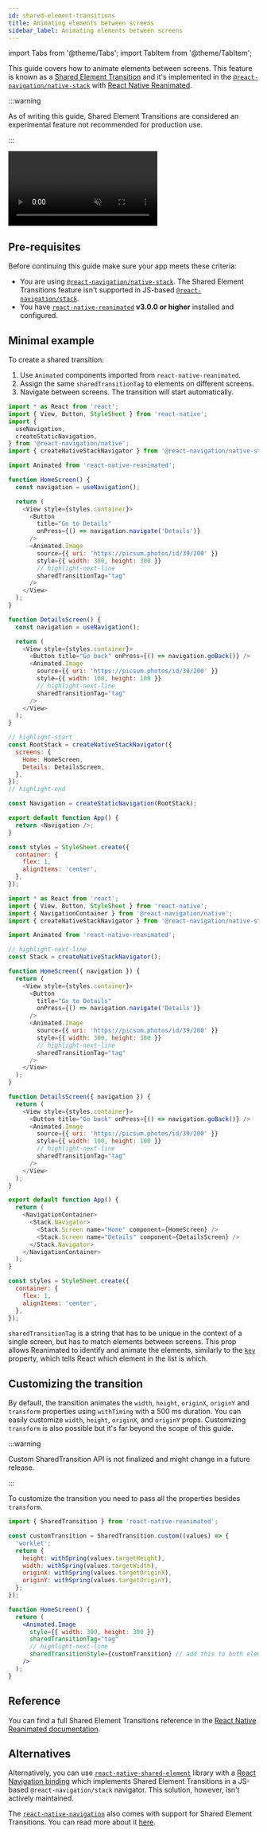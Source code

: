 ```yaml
---
id: shared-element-transitions
title: Animating elements between screens
sidebar_label: Animating elements between screens
---
```


import Tabs from '@theme/Tabs';
import TabItem from '@theme/TabItem';

This guide covers how to animate elements between screens. This feature is known as a [Shared Element Transition](https://docs.swmansion.com/react-native-reanimated/docs/api/sharedElementTransitions) and it's implemented in the [`@react-navigation/native-stack`](native-stack-navigator.md) with [React Native Reanimated](https://docs.swmansion.com/react-native-reanimated/).

:::warning

As of writing this guide, Shared Element Transitions are considered an experimental feature not recommended for production use.

:::

<div style={{ display: 'flex', margin: '16px 0' }}>
  <video playsInline autoPlay muted loop>
    <source src="/assets/shared-element-transitions/shared-element-transitions.mp4" />
  </video>
</div>

## Pre-requisites

Before continuing this guide make sure your app meets these criteria:

- You are using [`@react-navigation/native-stack`](native-stack-navigator.md). The Shared Element Transitions feature isn't supported in JS-based [`@react-navigation/stack`](stack-navigator.md).
- You have [`react-native-reanimated`](https://docs.swmansion.com/react-native-reanimated/docs/fundamentals/getting-started) **v3.0.0 or higher** installed and configured.

## Minimal example

To create a shared transition:

1. Use `Animated` components imported from `react-native-reanimated`.
2. Assign the same `sharedTransitionTag` to elements on different screens.
3. Navigate between screens. The transition will start automatically.

<Tabs groupId="config" queryString="config">
<TabItem value="static" label="Static" default>

```js name="Shared transition"
import * as React from 'react';
import { View, Button, StyleSheet } from 'react-native';
import {
  useNavigation,
  createStaticNavigation,
} from '@react-navigation/native';
import { createNativeStackNavigator } from '@react-navigation/native-stack';

import Animated from 'react-native-reanimated';

function HomeScreen() {
  const navigation = useNavigation();

  return (
    <View style={styles.container}>
      <Button
        title="Go to Details"
        onPress={() => navigation.navigate('Details')}
      />
      <Animated.Image
        source={{ uri: 'https://picsum.photos/id/39/200' }}
        style={{ width: 300, height: 300 }}
        // highlight-next-line
        sharedTransitionTag="tag"
      />
    </View>
  );
}

function DetailsScreen() {
  const navigation = useNavigation();

  return (
    <View style={styles.container}>
      <Button title="Go back" onPress={() => navigation.goBack()} />
      <Animated.Image
        source={{ uri: 'https://picsum.photos/id/39/200' }}
        style={{ width: 100, height: 100 }}
        // highlight-next-line
        sharedTransitionTag="tag"
      />
    </View>
  );
}

// highlight-start
const RootStack = createNativeStackNavigator({
  screens: {
    Home: HomeScreen,
    Details: DetailsScreen,
  },
});
// highlight-end

const Navigation = createStaticNavigation(RootStack);

export default function App() {
  return <Navigation />;
}

const styles = StyleSheet.create({
  container: {
    flex: 1,
    alignItems: 'center',
  },
});
```

</TabItem>
<TabItem value="dynamic" label="Dynamic">

```js name="Shared transition"
import * as React from 'react';
import { View, Button, StyleSheet } from 'react-native';
import { NavigationContainer } from '@react-navigation/native';
import { createNativeStackNavigator } from '@react-navigation/native-stack';

import Animated from 'react-native-reanimated';

// highlight-next-line
const Stack = createNativeStackNavigator();

function HomeScreen({ navigation }) {
  return (
    <View style={styles.container}>
      <Button
        title="Go to Details"
        onPress={() => navigation.navigate('Details')}
      />
      <Animated.Image
        source={{ uri: 'https://picsum.photos/id/39/200' }}
        style={{ width: 300, height: 300 }}
        // highlight-next-line
        sharedTransitionTag="tag"
      />
    </View>
  );
}

function DetailsScreen({ navigation }) {
  return (
    <View style={styles.container}>
      <Button title="Go back" onPress={() => navigation.goBack()} />
      <Animated.Image
        source={{ uri: 'https://picsum.photos/id/39/200' }}
        style={{ width: 100, height: 100 }}
        // highlight-next-line
        sharedTransitionTag="tag"
      />
    </View>
  );
}

export default function App() {
  return (
    <NavigationContainer>
      <Stack.Navigator>
        <Stack.Screen name="Home" component={HomeScreen} />
        <Stack.Screen name="Details" component={DetailsScreen} />
      </Stack.Navigator>
    </NavigationContainer>
  );
}

const styles = StyleSheet.create({
  container: {
    flex: 1,
    alignItems: 'center',
  },
});
```

</TabItem>
</Tabs>

`sharedTransitionTag` is a string that has to be unique in the context of a single screen, but has to match elements between screens. This prop allows Reanimated to identify and animate the elements, similarly to the [`key`](https://react.dev/learn/rendering-lists#keeping-list-items-in-order-with-key) property, which tells React which element in the list is which.

## Customizing the transition

By default, the transition animates the `width`, `height`, `originX`, `originY` and `transform` properties using `withTiming` with a 500 ms duration. You can easily customize `width`, `height`, `originX`, and `originY` props. Customizing `transform` is also possible but it's far beyond the scope of this guide.

:::warning

Custom SharedTransition API is not finalized and might change in a future release.

:::

To customize the transition you need to pass all the properties besides `transform`.

```jsx
import { SharedTransition } from 'react-native-reanimated';

const customTransition = SharedTransition.custom((values) => {
  'worklet';
  return {
    height: withSpring(values.targetHeight),
    width: withSpring(values.targetWidth),
    originX: withSpring(values.targetOriginX),
    originY: withSpring(values.targetOriginY),
  };
});

function HomeScreen() {
  return (
    <Animated.Image
      style={{ width: 300, height: 300 }}
      sharedTransitionTag="tag"
      // highlight-next-line
      sharedTransitionStyle={customTransition} // add this to both elements on both screens
    />
  );
}
```

## Reference

You can find a full Shared Element Transitions reference in the [React Native Reanimated documentation](https://docs.swmansion.com/react-native-reanimated/docs/shared-element-transitions/overview/).

## Alternatives

Alternatively, you can use [`react-native-shared-element`](https://github.com/IjzerenHein/react-native-shared-element) library with a [React Navigation binding](https://github.com/IjzerenHein/react-navigation-shared-element) which implements Shared Element Transitions in a JS-based `@react-navigation/stack` navigator. This solution, however, isn't actively maintained.

The [`react-native-navigation`](https://github.com/wix/react-native-navigation) also comes with support for Shared Element Transitions. You can read more about it [here](https://wix.github.io/react-native-navigation/docs/style-animations#shared-element-transitions).
